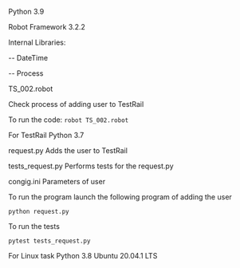 Python 3.9

Robot Framework 3.2.2

Internal Libraries:

-- DateTime

-- Process

TS_002.robot

Check process of adding user to TestRail

To run the code: ```robot TS_002.robot```


For TestRail
Python 3.7

request.py 
Adds the user to TestRail

tests_request.py
Performs tests for the request.py

congig.ini
Parameters of user

To run the program launch the following program of adding the user
```
python request.py
```
To run the tests 
```
pytest tests_request.py
```

For Linux task
Python 3.8
Ubuntu 20.04.1 LTS

